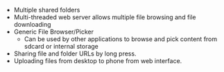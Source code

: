   * Multiple shared folders
  * Multi-threaded web server allows multiple file browsing and file downloading
  * Generic File Browser/Picker
    * Can be used by other applications to browse and pick content from sdcard or internal storage
  * Sharing file and folder URLs by long press.
  * Uploading files from desktop to phone from web interface.